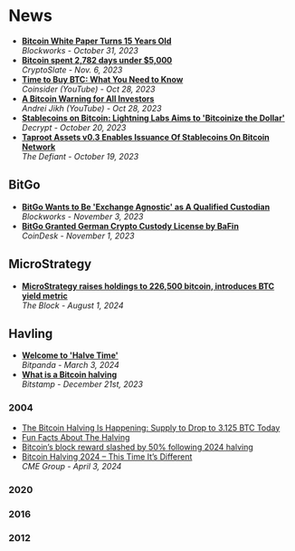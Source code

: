 # News

- [**Bitcoin White Paper Turns 15 Years Old**](https://blockworks.co/news/bitcoin-anniversary-satoshi-nakamoto)
  <br/>_Blockworks - October 31, 2023_
- [**Bitcoin spent 2,782 days under $5,000**](https://cryptoslate.com/insights/bitcoin-spent-2782-days-under-5000/)
  <br/>_CryptoSlate - Nov. 6, 2023_
- [**Time to Buy BTC: What You Need to Know**](https://www.youtube.com/watch?v=f7j9fZF8L6w)
  <br/>_Coinsider (YouTube) - Oct 28, 2023_
- [**A Bitcoin Warning for All Investors**](https://www.youtube.com/watch?v=Zp100g11dI8)
  <br/>_Andrei Jikh (YouTube) - Oct 28, 2023_
- [**Stablecoins on Bitcoin: Lightning Labs Aims to 'Bitcoinize the Dollar'**](https://decrypt.co/202474/stablecoins-bitcoin-lightning-labs-aims-bitcoinize-dollar)
  <br/>_Decrypt - October 20, 2023_
- [**Taproot Assets v0.3 Enables Issuance Of Stablecoins On Bitcoin Network**](https://thedefiant.io/taproot-assets-v0-3-enables-issuance-of-stablecoins-on-bitcoin-network)
  <br/>_The Defiant - October 19, 2023_

## BitGo

- [**BitGo Wants to Be 'Exchange Agnostic' as A Qualified Custodian**](https://blockworks.co/news/bitgo-crypto-cold-storage-custodian)
  <br/>_Blockworks - November 3, 2023_
- [**BitGo Granted German Crypto Custody License by BaFin**](https://www.coindesk.com/policy/2023/11/01/bitgo-granted-german-crypto-custody-license-by-bafin/)
  <br/>_CoinDesk - November 1, 2023_

## MicroStrategy
- [**MicroStrategy raises holdings to 226,500 bitcoin, introduces BTC yield metric**](https://www.theblock.co/post/309000/microstrategy-raises-holdings-to-226500-bitcoin-introduces-btc-yield-metric)
  <br/>_The Block - August 1, 2024_

## Havling

- [**Welcome to 'Halve Time'**](https://blog.bitpanda.com/en/welcome-halve-time)
  <br/>_Bitpanda - March 3, 2024_
- [**What is a Bitcoin halving**](https://www.bitstamp.net/learn/crypto-101/what-is-a-bitcoin-halving/)
  <br/>_Bitstamp - December 21st, 2023_
  
### 2004
- [The Bitcoin Halving Is Happening: Supply to Drop to 3.125 BTC Today](https://bitcoinmagazine.com/markets/the-bitcoin-halving-is-happening-supply-to-drop-to-3-125-btc-today)
- [Fun Facts About The Halving](https://bitcoinmagazine.com/technical/fun-facts-about-the-halving)
- [Bitcoin’s block reward slashed by 50% following 2024 halving](https://blockworks.co/news/bitcoin-halving-2024-occurs)
- [Bitcoin Halving 2024 – This Time It’s Different](https://www.cmegroup.com/articles/2024/bitcoin-halving-2024-this-time-its-different.html)
  <br/>_CME Group - April 3, 2024_

### 2020
### 2016
### 2012
